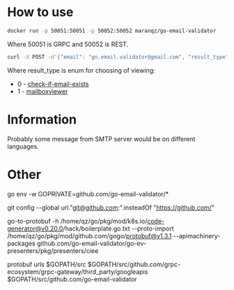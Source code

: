 # How to use

```bash
docker run -p 50051:50051 -p 50052:50052 maranqz/go-email-validator
```

Where 50051 is GRPC and 50052 is REST.

```bash
curl -X POST -d'{"email": "go.email.validator@gmail.com", "result_type": 0}' http://localhost:50052/v1/validation/single
```

Where result_type is enum for choosing of viewing:
* 0 - [check-if-email-exists](https://github.com/amaurymartiny/check-if-email-exists)
* 1 - [mailboxviewer](https://www.mailboxvalidator.com/api-single-validation)

# Information

Probably some message from SMTP server would be on different languages.

# Other

go env -w GOPRIVATE=github.com/go-email-validator/*

git config --global url."git@github.com:".insteadOf "https://github.com/"

go-to-protobuf -h /home/qz/go/pkg/mod/k8s.io/code-generator@v0.20.0/hack/boilerplate.go.txt --proto-import
/home/qz/go/pkg/mod/github.com/gogo/protobuf@v1.3.1 --apimachinery-packages
github.com/go-email-validator/go-ev-presenters/pkg/presenters/ciee

protobuf urls $GOPATH/src $GOPATH/src/github.com/grpc-ecosystem/grpc-gateway/third_party/googleapis
$GOPATH/src/github.com/go-email-validator